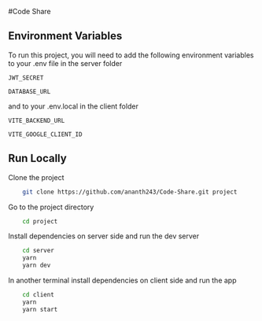#Code Share

## Environment Variables

To run this project, you will need to add the following environment variables to your .env file in the server folder

`JWT_SECRET`

`DATABASE_URL`

and to your .env.local in the client folder

`VITE_BACKEND_URL`

`VITE_GOOGLE_CLIENT_ID`

## Run Locally

Clone the project
```bash
    git clone https://github.com/ananth243/Code-Share.git project
```

Go to the project directory

```bash
    cd project
```

Install dependencies on server side and run the dev server

```bash
    cd server
    yarn
    yarn dev
```
In another terminal install dependencies on client side and run the app

```bash
    cd client
    yarn
    yarn start
```
